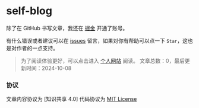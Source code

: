 # self-blog

除了在 GitHub 书写文章，我还在 [掘金](https://juejin.im/user/1433418893129550) 开通了账号。

有什么错误或者建议可以在 [issues](https://github.com/Notexistboy/self-blog/issues) 留言，如果对你有帮助可以点一下 `Star`，这也是对作者的一点支持。

> 为了阅读体验更好，可以点击进入 [个人网站](https://notexistboy.github.io/blogs/1) 阅读。
> 文章总数：0，最后更新时间：2024-10-08 



### 协议

文章内容协议为 [知识共享 4.0] 代码协议为 [MIT License](/LICENSE)